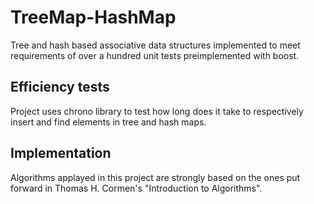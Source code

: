 # TreeMap-HashMap

Tree and hash based associative data structures implemented to meet requirements of over a hundred unit tests preimplemented with boost.

## Efficiency tests

Project uses chrono library to test how long does it take to respectively insert and find elements in tree and hash maps.

## Implementation

Algorithms applayed in this project are strongly based on the ones put forward in Thomas H. Cormen's "Introduction to Algorithms".
